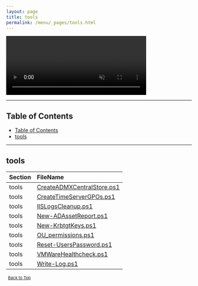 ```yaml
---
layout: page
title: tools
permalink: /menu/_pages/tools.html
---
```


<video width="380" height="160" controls autoplay loop muted>
    <source src="/assets/menu/tools.mp4" type="video/mp4">
    Your browser does not support the video tag.
</video>

---

## Table of Contents

- [Table of Contents](#table-of-contents)
- [tools](#tools)

---

## tools

| Section | FileName                                                            |
| :------ | :------------------------------------------------------------------ |
| tools   | [CreateADMXCentralStore.ps1](/_posts/tools/CreateADMXCentralStore/) |
| tools   | [CreateTimeServerGPOs.ps1](/_posts/tools/CreateTimeServerGPOs/)     |
| tools   | [IISLogsCleanup.ps1](/_posts/tools/IISLogsCleanup/)                 |
| tools   | [New-ADAssetReport.ps1](/_posts/tools/New-ADAssetReport/)           |
| tools   | [New-KrbtgtKeys.ps1](/_posts/tools/New-KrbtgtKeys/)                 |
| tools   | [OU_permissions.ps1](/_posts/tools/OU_permissions/)                 |
| tools   | [Reset-UsersPassword.ps1](/_posts/tools/Reset-UsersPassword/)       |
| tools   | [VMWareHealthcheck.ps1](/_posts/tools/VMWareHealthcheck/)           |
| tools   | [Write-Log.ps1](/_posts/tools/Write-Log/)                           |

<span style="font-size:11px;"><a href="#"><i class="fas fa-caret-up" aria-hidden="true" style="color: white; margin-right:5px;"></i>Back to Top</a></span>

